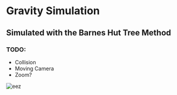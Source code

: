# Gravity Simulation
## Simulated with the Barnes Hut Tree Method
### TODO:
* Collision
* Moving Camera
* Zoom?

![eez](https://github.com/Randumbdude/Gravity-Simulation/assets/86636387/e0481fc0-56b8-41d7-97de-a1ff6bdfa036)
